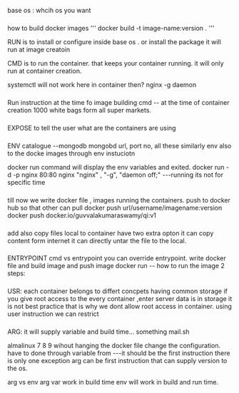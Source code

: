 base os : whcih os you want

###

how to build docker images
'''
docker build -t image-name:version .
'''

RUN is to install or configure inside base os .
or install the package
it will run at image creatoin

CMD is to run the container.
that keeps your container running.
it will only run at container creation.

systemctl will not work here in container
then?
nginx -g daemon

###

Run instruction at the time fo image building
cmd -- at the time of container creation
1000 white bags form all super markets.

###

EXPOSE
to tell the user what are the containers are using

###

ENV
catalogue --mongodb
mongobd url, port no, all these
similarly env also to the docke images through env instuciotn

docker run <container id > command
will display the env variables and exited.
docker run -d -p nginx 80:80 nginx
"nginx" , "-g", "daemon off;" ---running
its not for specific time

###

till now we write docker file , images running the containers.
push to docker hub so that other can pull
docker push url/username/imagename:version
docker push docker.io/guvvalakumaraswamy/qi:v1

###

add also copy files local to container
have two extra opton
it can copy content form internet
it can directly untar the file to the local.

###

ENTRYPOINT
cmd vs entrypoint
you can override entrypoint.
write docker file and build image and push image
docker run -- how to run the image
2 steps:

###

USR:
each container belongs to differt concpets having common storage
if you give root access to the every container ,enter server data is in storage
it is not best practice that is why we dont allow root access in container.
using user instruction we can restrict

###

ARG:
it will supply variable and build time...
something
mail.sh <to-eamo><subject-line>

almalinux
7 8 9
wihout hanging the docker file change the configuration.
have to done through variable
from ---it should be the first instruction
there is only one exception arg can be first instruction
that can supply version to the os.

arg vs env
arg var work in build time
env will work in build and run time.

